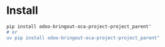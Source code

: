 # Install

```bash
pip install odoo-bringout-oca-project-project_parent"
# or
uv pip install odoo-bringout-oca-project-project_parent"
```
